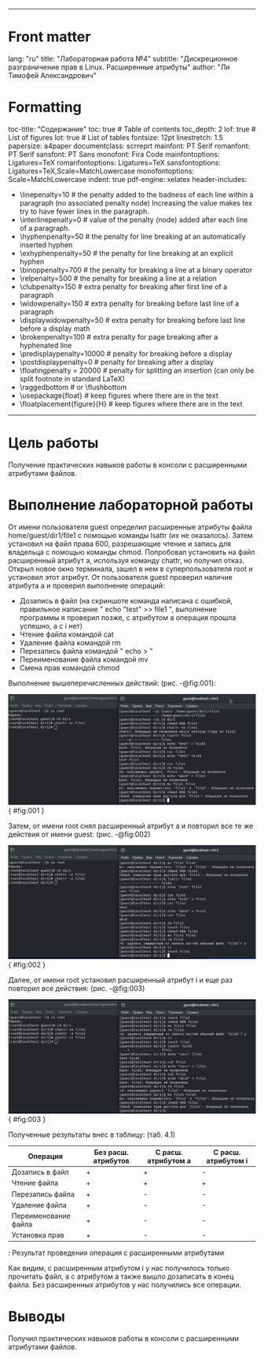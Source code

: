 ﻿
---
# Front matter
lang: "ru"
title: "Лабораторная работа №4"
subtitle: "Дискреционное разграничение прав в Linux. Расширенные атрибуты"
author: "Ли Тимофей Александрович"

# Formatting
toc-title: "Содержание"
toc: true # Table of contents
toc_depth: 2
lof: true # List of figures
lot: true # List of tables
fontsize: 12pt
linestretch: 1.5
papersize: a4paper
documentclass: scrreprt
mainfont: PT Serif
romanfont: PT Serif
sansfont: PT Sans
monofont: Fira Code
mainfontoptions: Ligatures=TeX
romanfontoptions: Ligatures=TeX
sansfontoptions: Ligatures=TeX,Scale=MatchLowercase
monofontoptions: Scale=MatchLowercase
indent: true
pdf-engine: xelatex
header-includes:
  - \linepenalty=10 # the penalty added to the badness of each line within a paragraph (no associated penalty node) Increasing the value makes tex try to have fewer lines in the paragraph.
  - \interlinepenalty=0 # value of the penalty (node) added after each line of a paragraph.
  - \hyphenpenalty=50 # the penalty for line breaking at an automatically inserted hyphen
  - \exhyphenpenalty=50 # the penalty for line breaking at an explicit hyphen
  - \binoppenalty=700 # the penalty for breaking a line at a binary operator
  - \relpenalty=500 # the penalty for breaking a line at a relation
  - \clubpenalty=150 # extra penalty for breaking after first line of a paragraph
  - \widowpenalty=150 # extra penalty for breaking before last line of a paragraph
  - \displaywidowpenalty=50 # extra penalty for breaking before last line before a display math
  - \brokenpenalty=100 # extra penalty for page breaking after a hyphenated line
  - \predisplaypenalty=10000 # penalty for breaking before a display
  - \postdisplaypenalty=0 # penalty for breaking after a display
  - \floatingpenalty = 20000 # penalty for splitting an insertion (can only be split footnote in standard LaTeX)
  - \raggedbottom # or \flushbottom
  - \usepackage{float} # keep figures where there are in the text
  - \floatplacement{figure}{H} # keep figures where there are in the text
---

# Цель работы

Получение практических навыков работы в консоли с расширенными атрибутами файлов.

# Выполнение лабораторной работы

От имени пользователя guest определил расширенные атрибуты файла home/guest/dir1/file1 с помощью команды lsattr (их не оказалось).
Затем установил на файл права 600, разрешающие чтение и запись для владельца с помощью команды chmod.
Попробовал установить на файл расширенный атрибут а, используя команду chattr, но получил отказ.
Открыл новое окно терминала, зашел в нем в суперпользователя root и установил этот атрибут.
От пользователя guest проверил наличие атрибута а и проверил выполнение операций:

- Дозапись в файл (на скриншоте команда написана с ошибкой, правильное написание " echo "test" >> file1 ", выполнение программы я проверил позже, с атрибутом a операция прошла успешно, а с i нет)
- Чтение файла командой cat
- Удаление файла командой rm
- Перезапись файла командой " echo > "
- Переименование файла командой mv
- Смена прав командой chmod

Выполнение вышеперечисленных действий: (рис. -@fig:001):

![проверка для расш. атрибута a](images/1.png){ #fig:001 }

Затем, от имени root снял расширенный атрибут a и повторил все те же действия от имени guest: (рис. -@fig:002)

![проверка без расширенных атрибутов](images/2.png){ #fig:002 }

Далее, от имени root установил расширенный атрибут i и еще раз повторил все действия: (рис. -@fig:003)

![проверка для расш. атрибута i](images/3.png){ #fig:003 }

Полученные результаты внес в таблицу: (таб. 4.1)

|Операция              |Без расш. атрибутов|С расш. атрибутом a|С расш. атрибутом i|
|----------------------|-------------------|-------------------|-------------------|
|Дозапись в файл       |+                  |+                  |-                  |
|Чтение файла          |+                  |+                  |+                  |
|Перезапись файла      |+                  |-                  |-                  |
|Удаление файла        |+                  |-                  |-                  |
|Переименование файла  |+                  |-                  |-                  |
|Установка прав        |+                  |-                  |-                  |

: Результат проведения операция с расширенными атрибутами

Как видим, с расширенным атрибутом i у нас получилось только прочитать файл, а с атрибутом a также вышло дозаписать в конец файла.
Без расширенных атрибутов у нас получились все операции.

# Выводы

Получил практических навыков работы в консоли с расширенными атрибутами файлов.
